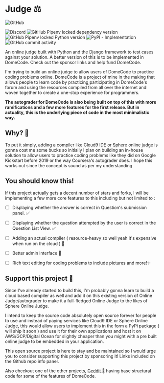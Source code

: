 # Judge ⚖️

![GitHub](https://img.shields.io/github/license/arthtyagi/judge?style=flat-square)

![Discord](https://img.shields.io/discord/723603615582912512?color=black&logo=discord&logoColor=white)
![GitHub Pipenv locked dependency version](https://img.shields.io/github/pipenv/locked/dependency-version/arthtyagi/judge/django)
![GitHub Pipenv locked Python version](https://img.shields.io/github/pipenv/locked/python-version/arthtyagi/judge)
![PyPI - Implementation](https://img.shields.io/pypi/implementation/django)
![GitHub commit activity](https://img.shields.io/github/commit-activity/m/arthtyagi/judge)


An online judge built with Python and the Django framework to test cases against your solution. A better version of this is to be implemented in DomeCode. Check out the sponsor links and help fund DomeCode.

I'm trying to build an online judge to allow users of DomeCode to practice coding problems online. DomeCode is a project of mine in the making that allows people to learn code by practicing,participating in DomeCode's forum and using the resources compiled from all over the internet and woven together to create a one-stop experience for programmers.

**The autograder for DomeCode is also being built on top of this with more ramifications and a few more features for the first release. But in actuality, this is the underlying piece of code in the most minimalistic way.**

## Why? 🤔

To put it simply, adding a compiler like Cloud9 IDE or Sphere online judge is gonna cost me some bucks so initially I plan on building an in-house solution to allow users to practice coding problems like they did on Google Kickstart before 2019 or the way Coursera's autograder does. I hope this works out since the concept is sound as per my understanding.

## You should know this!

If this project actually gets a decent number of stars and forks, I will be implementing a few more core features to this including but not limited to :

- [ ] Displaying whether the answer is correct in Question's submission panel. ✅

- [ ] Displaying whether the question attempted by the user is correct in the Question List View. ✅

- [ ] Adding an actual compiler ( resource-heavy so well yeah it's expensive when run on the cloud ) 💸

- [ ] Better admin interface 🌟

- [ ] Rich text editing for coding problems to include pictures and more!✨ 


## Support this project 🤗 

Since I've already started to build this, I'm probably gonna learn to build a cloud based compiler as well and add it on this existing version of Online Judge/autograder to make it a full-fledged Online Judge to the likes of Sphere Online Judge. 

I intend to keep the source code absolutely open source forever for people to use and instead of paying services like Cloud9 IDE or Sphere Online Judge, this would allow users to implement this in the form a PyPi package ( will ship it soon ) and use it for their own applications and host it on AWS/GCP/Digital Ocean for slightly cheaper than you might with a pre built online judge to be embedded in your application.

This open source project is here to stay and be maintained so I would urge you to consider supporting this project by sponsoring it! Links included on the Github repo info panel.

Also checkout one of the other projects, [Geddit 🦄](https://github.com/arthtyagi/geddit) having base structural code for some of the features of DomeCode. 
